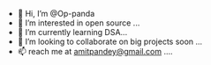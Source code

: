 - 👋 Hi, I’m @Op-panda
- 👀 I’m interested in open source ...
- 🌱 I’m currently learning DSA...
- 💞️ I’m looking to collaborate on big projects soon ...
- 📫 reach me at amitpandey@gmail.com ....
